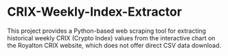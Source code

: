 # CRIX-Weekly-Index-Extractor
This project provides a Python-based web scraping tool for extracting historical weekly CRIX (Crypto Index) values from the interactive chart on the Royalton CRIX website, which does not offer direct CSV data download.
